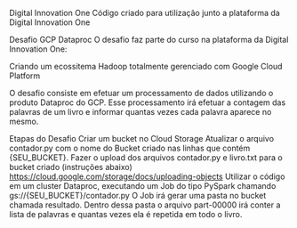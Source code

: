 Digital Innovation One
Código criado para utilização junto a plataforma da Digital Innovation One



Desafio GCP Dataproc
O desafio faz parte do curso na plataforma da Digital Innovation One:

Criando um ecossitema Hadoop totalmente gerenciado com Google Cloud Platform

O desafio consiste em efetuar um processamento de dados utilizando o produto Dataproc do GCP. Esse processamento irá efetuar a contagem das palavras de um livro e informar quantas vezes cada palavra aparece no mesmo.

Etapas do Desafio
Criar um bucket no Cloud Storage
Atualizar o arquivo contador.py com o nome do Bucket criado nas linhas que contém {SEU_BUCKET}.
Fazer o upload dos arquivos contador.py e livro.txt para o bucket criado (instruções abaixo)
https://cloud.google.com/storage/docs/uploading-objects
Utilizar o código em um cluster Dataproc, executando um Job do tipo PySpark chamando gs://{SEU_BUCKET}/contador.py
O Job irá gerar uma pasta no bucket chamada resultado. Dentro dessa pasta o arquivo part-00000 irá conter a lista de palavras e quantas vezes ela é repetida em todo o livro.
